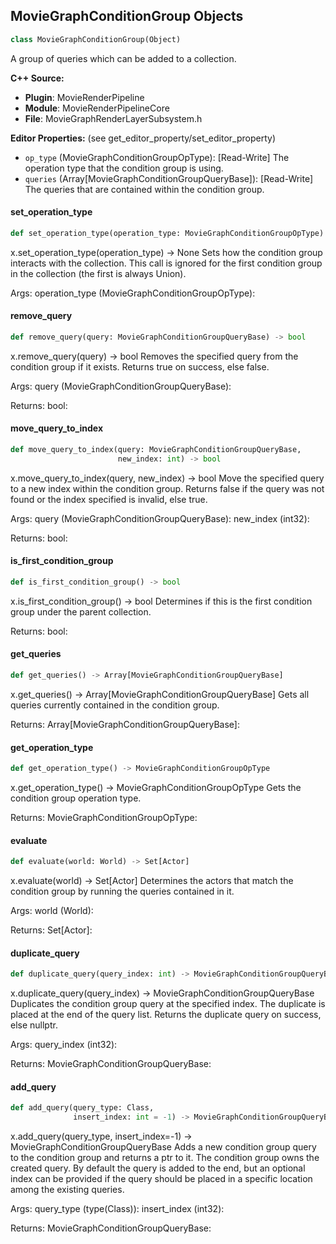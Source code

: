 ## MovieGraphConditionGroup Objects

```python
class MovieGraphConditionGroup(Object)
```

A group of queries which can be added to a collection.

**C++ Source:**

- **Plugin**: MovieRenderPipeline
- **Module**: MovieRenderPipelineCore
- **File**: MovieGraphRenderLayerSubsystem.h

**Editor Properties:** (see get_editor_property/set_editor_property)

- ``op_type`` (MovieGraphConditionGroupOpType):  [Read-Write] The operation type that the condition group is using.
- ``queries`` (Array[MovieGraphConditionGroupQueryBase]):  [Read-Write] The queries that are contained within the condition group.

<a id="unreal.MovieGraphConditionGroup.set_operation_type"></a>

#### set_operation_type

```python
def set_operation_type(operation_type: MovieGraphConditionGroupOpType) -> None
```

x.set_operation_type(operation_type) -> None
Sets how the condition group interacts with the collection. This call is ignored for the first condition group
in the collection (the first is always Union).

Args:
    operation_type (MovieGraphConditionGroupOpType):

<a id="unreal.MovieGraphConditionGroup.remove_query"></a>

#### remove_query

```python
def remove_query(query: MovieGraphConditionGroupQueryBase) -> bool
```

x.remove_query(query) -> bool
Removes the specified query from the condition group if it exists. Returns true on success, else false.

Args:
    query (MovieGraphConditionGroupQueryBase): 

Returns:
    bool:

<a id="unreal.MovieGraphConditionGroup.move_query_to_index"></a>

#### move_query_to_index

```python
def move_query_to_index(query: MovieGraphConditionGroupQueryBase,
                        new_index: int) -> bool
```

x.move_query_to_index(query, new_index) -> bool
Move the specified query to a new index within the condition group. Returns false if the query was not found or the index
specified is invalid, else true.

Args:
    query (MovieGraphConditionGroupQueryBase): 
    new_index (int32): 

Returns:
    bool:

<a id="unreal.MovieGraphConditionGroup.is_first_condition_group"></a>

#### is_first_condition_group

```python
def is_first_condition_group() -> bool
```

x.is_first_condition_group() -> bool
Determines if this is the first condition group under the parent collection.

Returns:
    bool:

<a id="unreal.MovieGraphConditionGroup.get_queries"></a>

#### get_queries

```python
def get_queries() -> Array[MovieGraphConditionGroupQueryBase]
```

x.get_queries() -> Array[MovieGraphConditionGroupQueryBase]
Gets all queries currently contained in the condition group.

Returns:
    Array[MovieGraphConditionGroupQueryBase]:

<a id="unreal.MovieGraphConditionGroup.get_operation_type"></a>

#### get_operation_type

```python
def get_operation_type() -> MovieGraphConditionGroupOpType
```

x.get_operation_type() -> MovieGraphConditionGroupOpType
Gets the condition group operation type.

Returns:
    MovieGraphConditionGroupOpType:

<a id="unreal.MovieGraphConditionGroup.evaluate"></a>

#### evaluate

```python
def evaluate(world: World) -> Set[Actor]
```

x.evaluate(world) -> Set[Actor]
Determines the actors that match the condition group by running the queries contained in it.

Args:
    world (World): 

Returns:
    Set[Actor]:

<a id="unreal.MovieGraphConditionGroup.duplicate_query"></a>

#### duplicate_query

```python
def duplicate_query(query_index: int) -> MovieGraphConditionGroupQueryBase
```

x.duplicate_query(query_index) -> MovieGraphConditionGroupQueryBase
Duplicates the condition group query at the specified index. The duplicate is placed at the end of the query list. Returns the duplicate
query on success, else nullptr.

Args:
    query_index (int32): 

Returns:
    MovieGraphConditionGroupQueryBase:

<a id="unreal.MovieGraphConditionGroup.add_query"></a>

#### add_query

```python
def add_query(query_type: Class,
              insert_index: int = -1) -> MovieGraphConditionGroupQueryBase
```

x.add_query(query_type, insert_index=-1) -> MovieGraphConditionGroupQueryBase
Adds a new condition group query to the condition group and returns a ptr to it. The condition group owns the
created query. By default the query is added to the end, but an optional index can be provided if the query
should be placed in a specific location among the existing queries.

Args:
    query_type (type(Class)): 
    insert_index (int32): 

Returns:
    MovieGraphConditionGroupQueryBase:

<a id="unreal.MovieGraphCollection"></a>